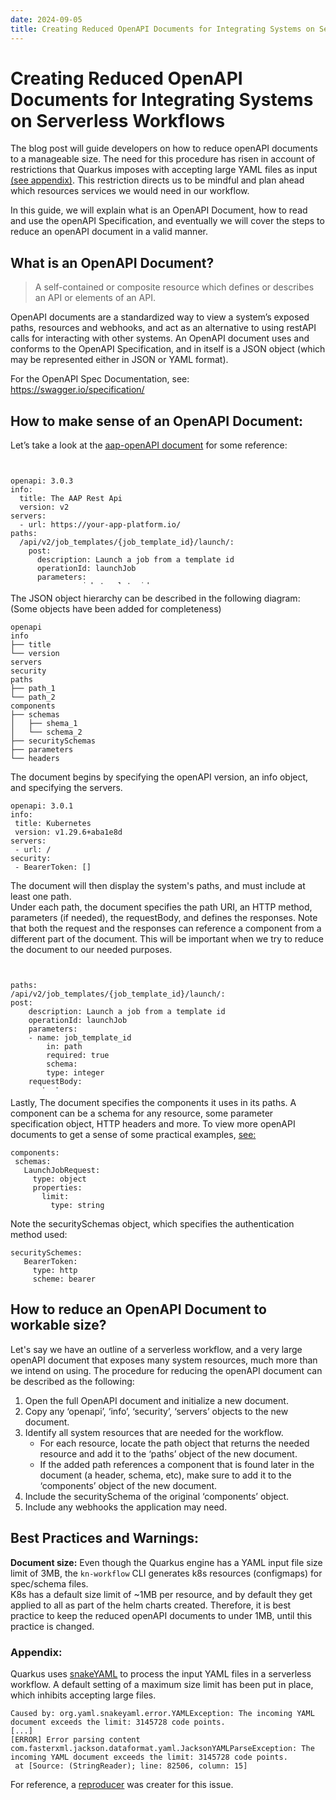 ```yaml
---
date: 2024-09-05
title: Creating Reduced OpenAPI Documents for Integrating Systems on Serverless Workflows
---
```


# Creating Reduced OpenAPI Documents for Integrating Systems on Serverless Workflows
The blog post will guide developers on how to reduce openAPI documents to a manageable size. The need for this procedure has risen in account of restrictions that Quarkus imposes with accepting large YAML files as input [(see appendix)](#appendix). This restriction directs us to be mindful and plan ahead which resources services we would need in our workflow. 


In this guide, we will explain what is an OpenAPI Document, how to read and use the openAPI Specification, and eventually we will cover the steps to reduce an openAPI document in a valid manner. 

## What is an OpenAPI Document?
>A self-contained or composite resource which defines or describes an API or elements of an API. 

OpenAPI documents are a standardized way to view a system’s exposed paths, resources and webhooks, and act as an alternative to using restAPI calls for interacting with other systems.
An OpenAPI document uses and conforms to the OpenAPI Specification, and in itself is a JSON object (which may be represented either in JSON or YAML format). 

For the OpenAPI Spec Documentation, see: https://swagger.io/specification/

## How to make sense of an OpenAPI Document:
Let’s take a look at the [aap-openAPI document](https://github.com/parodos-dev/serverless-workflow-examples/blob/main/aap-db-deploy-quarkus/src/main/resources/specs/aap-openapi.yaml) for some reference: 

<div style="height: 200px; overflow-x: auto; border=10px">
<pre>
<code>
openapi: 3.0.3
info:
  title: The AAP Rest Api
  version: v2
servers:
  - url: https://your-app-platform.io/
paths:
  /api/v2/job_templates/{job_template_id}/launch/:
    post:
      description: Launch a job from a template id
      operationId: launchJob
      parameters:
        - name: job_template_id
          in: path
          required: true
          schema:
            type: integer
      requestBody:
        content:
            application/json:
              schema:
                $ref: '#/components/schemas/LaunchJobRequest'
      responses:
        "201":
          description: Created
          content:
            application/json:
              schema:
                $ref: '#/components/schemas/LaunchJobResponse'
        "401":
          description: Unauthorized
          content:
            application/json:
              schema:
                $ref: '#/components/schemas/UnauthorizedError'
      security:
        - basicAuth: []
  /api/v2/jobs/{job_id}/:
    get:
      description: Retrieve a job from a job id
      operationId: getJob
      parameters:
        - name: job_id
          in: path
          required: true
          schema:
            type: integer
      responses:
        "200":
          description: Success
          content:
            application/json:
              schema:
                $ref: '#/components/schemas/GetJobResponse'
        "401":
          description: Unauthorized
          content:
            application/json:
              schema:
                $ref: '#/components/schemas/UnauthorizedError'
      security:
        - basicAuth: []
components:
  schemas:
    LaunchJobRequest:
      type: object
      properties:
        limit:
          type: string
        extra_vars:
          type: object
          properties:
            rhel_inventory_group:
              type: string
      additionalProperties: false
    LaunchJobResponse:
      type: object
      properties:
        id:
          type: integer
        failed:
          type: boolean
        status:
          type: string
      additionalProperties: false
    GetJobResponse:
      type: object
      properties:
        id:
          type: integer
        failed:
          type: boolean
        status:
          type: string
      additionalProperties: false
    UnauthorizedError:
      type: object
      properties:
        detail:
          type: string
  securitySchemes:
    basicAuth:
      type: http
      scheme: basic
</code>
</pre>
</div>

The JSON object hierarchy can be described in the following diagram:  
(Some objects have been added for completeness)
```
openapi
info
├── title
└── version
servers
security
paths
├── path_1
└── path_2
components
├── schemas
│   ├── shema_1
│   └── schema_2
├── securitySchemas
├── parameters
└── headers
```
 
The document begins by specifying the openAPI version, an info object, and specifying the servers.
```
openapi: 3.0.1
info:
 title: Kubernetes
 version: v1.29.6+aba1e8d
servers:
 - url: /
security:
 - BearerToken: []
 ```

The document will then display the system's paths, and must include at least one path.  
Under each path, the document specifies the path URI, an HTTP method, parameters (if needed), the requestBody, and defines the responses. 
Note that both the request and the responses can reference a component from a different part of the document. This will be important when we try to reduce the document to our needed purposes. 

<div style="height: 200px; overflow-x: auto;">
<pre>
<code>
paths:
/api/v2/job_templates/{job_template_id}/launch/:
post:
    description: Launch a job from a template id
    operationId: launchJob
    parameters:
    - name: job_template_id
        in: path
        required: true
        schema:
        type: integer
    requestBody:
    content:
        application/json:
            schema:
            $ref: '#/components/schemas/LaunchJobRequest'
    responses:
    "201":
        description: Created
        content:
        application/json:
            schema:
            $ref: '#/components/schemas/LaunchJobResponse'
</code>
</pre>
</div>


Lastly, The document specifies the components it uses in its paths. 
A component can be a schema for any resource, some parameter specification object, HTTP headers and more. To view more openAPI documents to get a sense of some practical examples, [see:](https://github.com/parodos-dev/serverless-workflow-examples/tree/main/aap-db-deploy-quarkus/src/main/resources/specs)
```
components:
 schemas:
   LaunchJobRequest:
     type: object
     properties:
       limit:
         type: string
```


Note the securitySchemas object, which specifies the authentication method used: 
```
securitySchemes:
   BearerToken:
     type: http
     scheme: bearer
```

## How to reduce an OpenAPI Document to workable size?
Let's say we have an outline of a serverless workflow, and a very large openAPI document that exposes many system resources, much more than we intend on using.
The procedure for reducing the openAPI document can be described as the following:

1. Open the full OpenAPI document and initialize a new document.
2. Copy any ‘openapi’, ‘info’, ‘security’, ‘servers’ objects to the new document.    
3. Identify all system resources that are needed for the workflow.
    - For each resource, locate the path object that returns the needed resource and add it to the ‘paths’ object of the new document.
    - If the added path references a component that is found later in the document (a header, schema, etc), make sure to add it to the ‘components’ object of the new document. 
4. Include the securitySchema of the original ‘components’ object. 
5. Include any webhooks the application may need.  

## Best Practices and Warnings:
**Document size:** Even though the Quarkus engine has a YAML input file size limit of 3MB, the `kn-workflow` CLI generates k8s resources (configmaps) for spec/schema files.  
K8s has a default size limit of ~1MB per resource, and by default they get applied to all as part of the helm charts created. 
Therefore, it is best practice to keep the reduced openAPI documents to under 1MB, until this practice is changed.    

<a name="appendix"></a>
### Appendix:
Quarkus uses [snakeYAML](https://bitbucket.org/snakeyaml/snakeyaml/src/master/) to process the input YAML files in a serverless workflow. A default setting of a maximum size limit has been put in place, which inhibits accepting large files. 
```
Caused by: org.yaml.snakeyaml.error.YAMLException: The incoming YAML document exceeds the limit: 3145728 code points.
[...]
[ERROR] Error parsing content
com.fasterxml.jackson.dataformat.yaml.JacksonYAMLParseException: The incoming YAML document exceeds the limit: 3145728 code points.
 at [Source: (StringReader); line: 82506, column: 15]
 ```

 For reference, a [reproducer](https://github.com/ElaiShalevRH/reproducers) was creater for this issue.  

